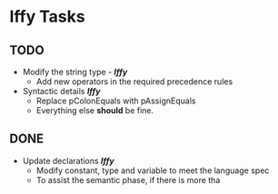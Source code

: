 # Iffy Tasks
## TODO
- Modify the string type - ***Iffy***
	- Add new operators in the required precedence rules
- Syntactic details ***Iffy***
	- Replace pColonEquals with pAssignEquals
	- Everything else **should** be fine.

## DONE
- Update declarations ***Iffy***
	- Modify constant, type and variable to meet the language spec
	- To assist the semantic phase, if there is more tha